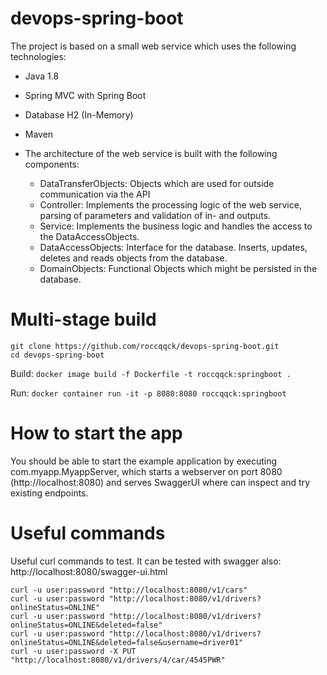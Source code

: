 # devops-spring-boot




The project is based on a small web service which uses the following technologies:

* Java 1.8
* Spring MVC with Spring Boot
* Database H2 (In-Memory)
* Maven

 * The architecture of the web service is built with the following components:
   * DataTransferObjects: Objects which are used for outside communication via the API
   * Controller: Implements the processing logic of the web service, parsing of parameters and validation of in- and outputs.
   * Service: Implements the business logic and handles the access to the DataAccessObjects.
   * DataAccessObjects: Interface for the database. Inserts, updates, deletes and reads objects from the database.
   * DomainObjects: Functional Objects which might be persisted in the database.


# Multi-stage build

```
git clone https://github.com/roccqqck/devops-spring-boot.git
cd devops-spring-boot
```

Build: ```docker image build -f Dockerfile -t roccqqck:springboot .```

Run: ```docker container run -it -p 8080:8080 roccqqck:springboot```



# How to start the app
You should be able to start the example application by executing com.myapp.MyappServer, which starts a webserver on port 8080 (http://localhost:8080) and serves SwaggerUI where can inspect and try existing endpoints.

# Useful commands
Useful curl commands to test. It can be tested with swagger also: http://localhost:8080/swagger-ui.html

```
curl -u user:password "http://localhost:8080/v1/cars"
curl -u user:password "http://localhost:8080/v1/drivers?onlineStatus=ONLINE"
curl -u user:password "http://localhost:8080/v1/drivers?onlineStatus=ONLINE&deleted=false"
curl -u user:password "http://localhost:8080/v1/drivers?onlineStatus=ONLINE&deleted=false&username=driver01"
curl -u user:password -X PUT "http://localhost:8080/v1/drivers/4/car/4545PWR"
```
